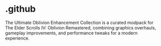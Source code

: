 # .github
The Ultimate Oblivion Enhancement Collection is a curated modpack for The Elder Scrolls IV: Oblivion Remastered, combining graphics overhauls, gameplay improvements, and performance tweaks for a modern experience.
